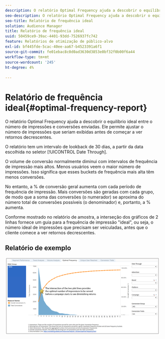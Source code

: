 ```yaml
---
description: O relatório Optimal Frequency ajuda a descobrir o equilíbrio ideal entre o número de impressões e conversões enviadas. Ele permite ajustar o número de impressões que seriam exibidas antes de começar a ver retornos decrescentes.
seo-description: O relatório Optimal Frequency ajuda a descobrir o equilíbrio ideal entre o número de impressões e conversões enviadas. Ele permite ajustar o número de impressões que seriam exibidas antes de começar a ver retornos decrescentes.
seo-title: Relatório de frequência ideal
solution: Audience Manager
title: Relatório de frequência ideal
uuid: 50459ce9-39ac-4401-93dd-7526937fc742
feature: Relatórios de otimização de público-alvo
exl-id: bf445fde-5cac-40ee-aa67-b4523391a6f1
source-git-commit: fe01ebac8c0d0ad3630d3853e0bf32f0b00f6a44
workflow-type: tm+mt
source-wordcount: '245'
ht-degree: 4%

---
```


# Relatório de frequência ideal{#optimal-frequency-report}

O relatório Optimal Frequency ajuda a descobrir o equilíbrio ideal entre o número de impressões e conversões enviadas. Ele permite ajustar o número de impressões que seriam exibidas antes de começar a ver retornos decrescentes.

O relatório tem um intervalo de lookback de 30 dias, a partir da data escolhida no seletor [!UICONTROL Date Through].

O volume de conversão normalmente diminui com intervalos de frequência de impressão mais altos. Menos usuários veem o maior número de impressões. Isso significa que esses buckets de frequência mais alta têm menos conversões.

No entanto, a % de conversão geral aumenta com cada período de frequência de impressão. Mais conversões são geradas com cada grupo, de modo que a soma das conversões (o numerador) se aproxima do número total de conversões possíveis (o denominador) e, portanto, a % aumenta.

Conforme mostrado no relatório de amostra, a interseção dos gráficos de 2 linhas fornece um guia para a frequência de impressão &quot;ideal&quot;, ou seja, o número ideal de impressões que precisam ser veiculadas, antes que o cliente comece a ver retornos decrescentes.

## Relatório de exemplo

![frequência ideal](assets/optimal-frequency2.png)
